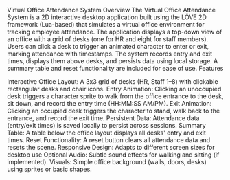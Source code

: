 Virtual Office Attendance System
Overview
The Virtual Office Attendance System is a 2D interactive desktop application built using the LÖVE 2D framework (Lua-based) that simulates a virtual office environment for tracking employee attendance. The application displays a top-down view of an office with a grid of desks (one for HR and eight for staff members). Users can click a desk to trigger an animated character to enter or exit, marking attendance with timestamps. The system records entry and exit times, displays them above desks, and persists data using local storage. A summary table and reset functionality are included for ease of use.
Features

Interactive Office Layout: A 3x3 grid of desks (HR, Staff 1–8) with clickable rectangular desks and chair icons.
Entry Animation: Clicking an unoccupied desk triggers a character sprite to walk from the office entrance to the desk, sit down, and record the entry time (HH:MM:SS AM/PM).
Exit Animation: Clicking an occupied desk triggers the character to stand, walk back to the entrance, and record the exit time.
Persistent Data: Attendance data (entry/exit times) is saved locally to persist across sessions.
Summary Table: A table below the office layout displays all desks' entry and exit times.
Reset Functionality: A reset button clears all attendance data and resets the scene.
Responsive Design: Adapts to different screen sizes for desktop use
Optional Audio: Subtle sound effects for walking and sitting (if implemented).
Visuals: Simple office background (walls, doors, desks) using sprites or basic shapes.

